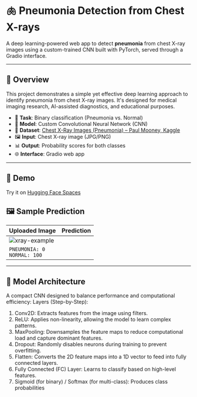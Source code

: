 # 🫁 Pneumonia Detection from Chest X-rays

A deep learning-powered web app to detect **pneumonia** from chest X-ray images using a custom-trained CNN built with PyTorch, served through a Gradio interface.

---

## 🌟 Overview

This project demonstrates a simple yet effective deep learning approach to identify pneumonia from chest X-ray images. It's designed for medical imaging research, AI-assisted diagnostics, and educational purposes.

- 🔬 **Task**: Binary classification (Pneumonia vs. Normal)
- 🧠 **Model**: Custom Convolutional Neural Network (CNN)
- 💽 **Dataset**: [Chest X-Ray Images (Pneumonia) – Paul Mooney, Kaggle](https://www.kaggle.com/datasets/paultimothymooney/chest-xray-pneumonia)
- 🖼️ **Input**: Chest X-ray image (JPG/PNG)
- 📊 **Output**: Probability scores for both classes
- 🌐 **Interface**: Gradio web app

---

## 🚀 Demo

Try it on [Hugging Face Spaces](https://huggingface.co/spaces/Harry802/pneumonia-xray-detector)  




## 🖼️ Sample Prediction

| Uploaded Image | Prediction |
|----------------|------------|
| ![xray-example](https://cdn-uploads.huggingface.co/production/uploads/680003a9f350b998870194da/o3FpbceSun8CFOj7fTxSy.jpeg) 
| `PNEUMONIA: 0` <br> `NORMAL: 100` |

---

## 🔧 Model Architecture

A compact CNN designed to balance performance and computational efficiency: 
Layers (Step-by-Step):
1) Conv2D: Extracts features from the image using filters.
2) ReLU: Applies non-linearity, allowing the model to learn complex patterns.
3) MaxPooling: Downsamples the feature maps to reduce computational load and capture dominant features.
4) Dropout: Randomly disables neurons during training to prevent overfitting.
5) Flatten: Converts the 2D feature maps into a 1D vector to feed into fully connected layers.
6) Fully Connected (FC) Layer: Learns to classify based on high-level features.
7) Sigmoid (for binary) / Softmax (for multi-class): Produces class probabilities


